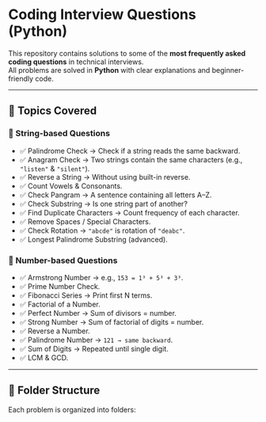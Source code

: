 # Coding Interview Questions (Python)

This repository contains solutions to some of the **most frequently asked coding questions** in technical interviews.  
All problems are solved in **Python** with clear explanations and beginner-friendly code.  

---

## 📌 Topics Covered

### 🔹 String-based Questions
- ✅ Palindrome Check → Check if a string reads the same backward.  
- ✅ Anagram Check → Two strings contain the same characters (e.g., `"listen"` & `"silent"`).  
- ✅ Reverse a String → Without using built-in reverse.  
- ✅ Count Vowels & Consonants.  
- ✅ Check Pangram → A sentence containing all letters A–Z.  
- ✅ Check Substring → Is one string part of another?  
- ✅ Find Duplicate Characters → Count frequency of each character.  
- ✅ Remove Spaces / Special Characters.  
- ✅ Check Rotation → `"abcde"` is rotation of `"deabc"`.  
- ✅ Longest Palindrome Substring (advanced).  

### 🔹 Number-based Questions
- ✅ Armstrong Number → e.g., `153 = 1³ + 5³ + 3³`.  
- ✅ Prime Number Check.  
- ✅ Fibonacci Series → Print first N terms.  
- ✅ Factorial of a Number.  
- ✅ Perfect Number → Sum of divisors = number.  
- ✅ Strong Number → Sum of factorial of digits = number.  
- ✅ Reverse a Number.  
- ✅ Palindrome Number → `121 → same backward`.  
- ✅ Sum of Digits → Repeated until single digit.  
- ✅ LCM & GCD.  

---

## 📂 Folder Structure
Each problem is organized into folders:  

